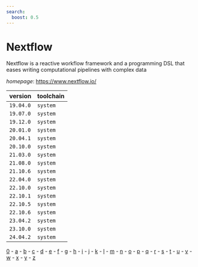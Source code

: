 ```yaml
---
search:
  boost: 0.5
---
```

# Nextflow

Nextflow is a reactive workflow framework and a programming DSL   that eases writing computational pipelines with complex data

*homepage*: <https://www.nextflow.io/>

version | toolchain
--------|----------
``19.04.0`` | ``system``
``19.07.0`` | ``system``
``19.12.0`` | ``system``
``20.01.0`` | ``system``
``20.04.1`` | ``system``
``20.10.0`` | ``system``
``21.03.0`` | ``system``
``21.08.0`` | ``system``
``21.10.6`` | ``system``
``22.04.0`` | ``system``
``22.10.0`` | ``system``
``22.10.1`` | ``system``
``22.10.5`` | ``system``
``22.10.6`` | ``system``
``23.04.2`` | ``system``
``23.10.0`` | ``system``
``24.04.2`` | ``system``

[0](../0/index.md) - [a](../a/index.md) - [b](../b/index.md) - [c](../c/index.md) - [d](../d/index.md) - [e](../e/index.md) - [f](../f/index.md) - [g](../g/index.md) - [h](../h/index.md) - [i](../i/index.md) - [j](../j/index.md) - [k](../k/index.md) - [l](../l/index.md) - [m](../m/index.md) - [n](../n/index.md) - [o](../o/index.md) - [p](../p/index.md) - [q](../q/index.md) - [r](../r/index.md) - [s](../s/index.md) - [t](../t/index.md) - [u](../u/index.md) - [v](../v/index.md) - [w](../w/index.md) - [x](../x/index.md) - [y](../y/index.md) - [z](../z/index.md)

